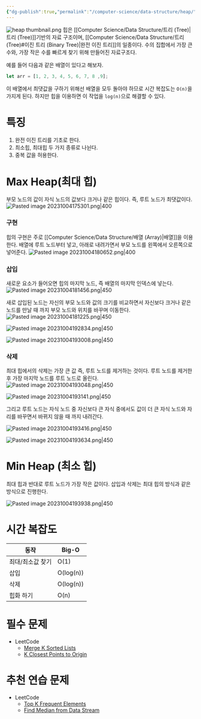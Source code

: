 ```yaml
---
{"dg-publish":true,"permalink":"/computer-science/data-structure/heap/","dgPassFrontmatter":true,"noteIcon":"","created":"","updated":""}
---
```


![heap thumbnail.png](/img/user/heap%20thumbnail.png)
힙은 [[Computer Science/Data Structure/트리 (Tree)\|트리 (Tree)]]기반의 자료 구조이며, [[Computer Science/Data Structure/트리 (Tree)#이진 트리 (Binary Tree)\|완전 이진 트리]]의 일종이다. 수의 집합에서 가장 큰 수와, 가장 작은 수를 빠르게 찾기 위해 만들어진 자료구조다.

예를 들어 다음과 같은 배열이 있다고 해보자.
```js
let arr = [1, 2, 3, 4, 5, 6, 7, 8 ,9];
```

이 배열에서 최댓값을 구하기 위해선 배열을 모두 돌아야 하므로 시간 복잡도는 `O(n)`을 가지게 된다. 하지만 힙을 이용하면 이 작업을 `log(n)`으로 해결할 수 있다.

# 특징
1. 완전 이진 트리를 기초로 한다.
2. 최소힙, 최대힙 두 가지 종류로 나뉜다.
3. 중복 값을 허용한다.


# Max Heap(최대 힙)
부모 노드의 값이 자식 노드의 값보다 크거나 같은 힙이다. 즉, 루트 노드가 최댓값이다.
![Pasted image 20231004175301.png|400](/img/user/Pasted%20image%2020231004175301.png)
### 구현
힙의 구현은 주로 [[Computer Science/Data Structure/배열 (Array)\|배열]]을 이용한다. 배열에 루트 노드부터 넣고, 아래로 내려가면서 부모 노드를 왼쪽에서 오른쪽으로 넣어준다.
![Pasted image 20231004180652.png|400](/img/user/Pasted%20image%2020231004180652.png)

### 삽입
새로운 요소가 들어오면 힙의 마지막 노드, 즉 배열의 마지막 인덱스에 넣는다.
![Pasted image 20231004181456.png|450](/img/user/Pasted%20image%2020231004181456.png)


새로 삽입된 노드는 자신의 부모 노드와 값의 크기를 비교하면서 자신보다 크거나 같은 노드를 만날 때 까지 부모 노드와 위치를 바꾸며 이동한다.
![Pasted image 20231004181225.png|450](/img/user/Pasted%20image%2020231004181225.png)

![Pasted image 20231004192834.png|450](/img/user/Pasted%20image%2020231004192834.png)

![Pasted image 20231004193008.png|450](/img/user/Pasted%20image%2020231004193008.png)


### 삭제
최대 힙에서의 삭제는 가장 큰 값 즉, 루트 노드를 제거하는 것이다. 루트 노드를 제거한 후 가장 마지막 노드를 루트 노드로 올린다.
![Pasted image 20231004193048.png|450](/img/user/Pasted%20image%2020231004193048.png)

![Pasted image 20231004193141.png|450](/img/user/Pasted%20image%2020231004193141.png)

그리고 루트 노드는 자식 노드 중 자신보다 큰 자식 중에서도 값이 더 큰 자식 노드와 자리를 바꾸면서 바뀌지 않을 때 까지 내려간다.

![Pasted image 20231004193416.png|450](/img/user/Pasted%20image%2020231004193416.png)

![Pasted image 20231004193634.png|450](/img/user/Pasted%20image%2020231004193634.png)

# Min Heap (최소 힙)
최대 힙과 반대로 루트 노드가 가장 작은 값이다.
삽입과 삭제는 최대 힙의 방식과 같은 방식으로 진행한다.

![Pasted image 20231004193938.png|450](/img/user/Pasted%20image%2020231004193938.png)


# 시간 복잡도
| 동작             | Big-O     |
| ---------------- | --------- |
| 최대/최소값 찾기 | O(1)      |
| 삽입             | O(log(n)) |
| 삭제             | O(log(n)) |
| 힙화 하기        | O(n)      |


# 필수 문제
- LeetCode
	- [Merge K Sorted Lists](https://leetcode.com/problems/merge-k-sorted-lists/)
	- [K Closest Points to Origin](https://leetcode.com/problems/k-closest-points-to-origin/)


# 추천 연습 문제
- LeetCode
	- [Top K Frequent Elements](https://leetcode.com/problems/top-k-frequent-elements/)
	- [Find Median from Data Stream](https://leetcode.com/problems/find-median-from-data-stream/)